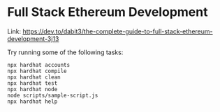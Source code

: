 #  Full Stack Ethereum Development

Link: 
https://dev.to/dabit3/the-complete-guide-to-full-stack-ethereum-development-3j13


Try running some of the following tasks:

```shell
npx hardhat accounts
npx hardhat compile
npx hardhat clean
npx hardhat test
npx hardhat node
node scripts/sample-script.js
npx hardhat help
```
